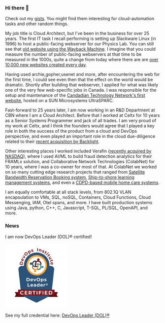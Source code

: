### Hi there 👋

Check out my [gists](https://gist.github.com/rgpower).  You might find them interesting for cloud-automation tasks and other random things.

My job title is Cloud Architect, but I've been in the business for over 25 years.  The first IT task I recall performing is setting up Slackware Linux (in 1996) to host a  public-facing webserver for our Physics Lab.  You can still see that [old website using the Wayback Machine](https://web.archive.org/web/19970425132506/http://rupert.physics.mun.ca/). I imagine that you could measure the number of public-facing webservers at that time to be measured in the 1000s, quite a change from today where there are are [over 10,000 new websites created every day](https://siteefy.com/how-many-websites-are-there).

Having used archie,gopher,usenet and more, after encountering the web for the first time, I could see even then that the effect on the world would be dramatic.  Shortly after building that webserver, I applied for what was likely one of the very few web-specific jobs in Canada.  I was responsible for the setup and maintenance of the [Candadian Technology Network's first website](https://web.archive.org/web/19990117073758/http://ctn.nrc.ca/ctn/news.html), hosted on a SUN Microsystems UltraSPARC.

Fast-forward to 25 years later, I am now working in an R&D Department at CBN where I am a Cloud Architect.  Before that I worked at Celtx for 10 years as a Senior Systems Programmer and jack of all trades.  I am very proud of my work at Celtx, and I think the founders would agree that I played a key role in both the success of the product from a cloud and DevOps perspective, and even played an important role in the cloud due-diligence related to their [recent acquisition by Backlight](https://www.celtx.com/news/celtx-backlight-acquisition.html).

Other interesting places I worked included Verafin ([recently acquired by NASDAQ](https://verafin.com/news/nasdaq-completes-acquisition-of-verafin/)), where I used AI/ML to build fraud detection analytics for their FRAMLx solution, and Collaborative Network Technologies (ColabNet) for 10 years, where I was a co-owner for most of that.  At ColabNet we worked on so many cutting edge research projects that ranged from [Satellite Bandwidth Reservation Booking system](https://www.esa.int/Applications/Telecommunications_Integrated_Applications/Reserve_your_own_bandwidth), [Ship-to-shore learning management systems](https://artes.esa.int/news/project-tests-satellite-applications-sea), and even a [CDPD-based mobile home care systems](https://prism.ucalgary.ca/bitstream/handle/1880/43121/CST%202001.pdf?sequence=1&isAllowed=y).

I am equally comfortable at all stack levels, from 802.1Q VLAN encapsulation to VMs, SQL, noSQL, Containers, Cloud Functions, Cloud Messenging, IAM, Otel spans, and more. I have built production systems using Java, python, C++, C, Javascript, T-SQL, PL/SQL, OpenAPI, and more.


### News

I am now DevOps Leader (DOL)® certified!

<img alt="DevOps Leader" src="DevOpsLeader.jpg" width="200"/>

See my full credential here: [DevOps Leader (DOL)®](DevOps_DOL_Certificate.pdf)

<!--
**rgpower/rgpower** is a ✨ _special_ ✨ repository because its `README.md` (this file) appears on your GitHub profile.

Here are some ideas to get you started:

- 🔭 I’m currently working on ...
- 🌱 I’m currently learning ...
- 👯 I’m looking to collaborate on ...
- 🤔 I’m looking for help with ...
- 💬 Ask me about ...
- 📫 How to reach me: ...
- 😄 Pronouns: ...
- ⚡ Fun fact: ...
-->
